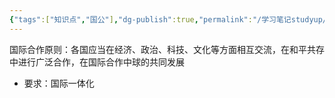 ```yaml
---
{"tags":["知识点","国公"],"dg-publish":true,"permalink":"/学习笔记studyup/国际公法/国际合作原则/","dgPassFrontmatter":true,"created":"2024-11-06T17:20:38.864+08:00","updated":"2024-11-06T17:25:04.072+08:00"}
---
```


国际合作原则：各国应当在经济、政治、科技、文化等方面相互交流，在和平共存中进行广泛合作，在国际合作中球的共同发展
- 要求：国际一体化
